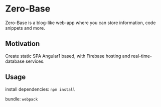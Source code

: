 # Zero-Base

Zero-Base is a blog-like web-app where you can store information, code snippets and more.

## Motivation

Create static SPA Angular1 based, with Firebase hosting and real-time-database services.

## Usage
install dependencies: `npm install`

bundle: `webpack`
